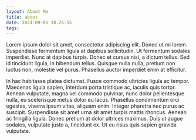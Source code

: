 ```yaml
---
layout: About Me
title: about
date: 2024-09-01 10:26:55
tags:
---
```


Lorem ipsum dolor sit amet, consectetur adipiscing elit. Donec ut mi lorem. Suspendisse fermentum ligula at dapibus sollicitudin. Ut fermentum sodales imperdiet. Nunc at dapibus turpis. Donec et cursus nisi, a dictum tellus. Sed id tincidunt ligula, in bibendum tellus. Quisque nulla nulla, pretium non luctus non, molestie vel purus. Phasellus auctor imperdiet enim at efficitur.

In hac habitasse platea dictumst. Fusce commodo ultricies ligula ac tempor. Maecenas ligula sapien, interdum porta tristique ac, iaculis quis tortor. Aenean vulputate, magna vel commodo pulvinar, nunc dolor pellentesque nulla, eu scelerisque metus dolor eu lacus. Phasellus condimentum orci egestas, viverra ipsum vitae, aliquam enim. Integer pharetra nec purus ac suscipit. Suspendisse sit amet urna sit amet turpis mattis rhoncus. Aenean ac fringilla ligula. Donec pretium at dolor ultrices maximus. Duis ut augue sodales, vulputate justo a, tincidunt ex. Ut eu risus quis sapien gravida vulputate.
